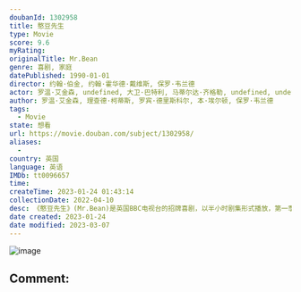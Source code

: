 ```yaml
---
doubanId: 1302958
title: 憨豆先生
type: Movie
score: 9.6
myRating: 
originalTitle: Mr.Bean
genre: 喜剧, 家庭
datePublished: 1990-01-01
director: 约翰·伯金, 约翰·霍华德·戴维斯, 保罗·韦兰德
actor: 罗温·艾金森, undefined, 大卫·巴特利, 马蒂尔达·齐格勒, undefined, undefined, undefined, 西蒙·戈德利, 保罗·布洛克, undefined, 约翰·琼金, 科林·韦尔斯, 罗杰·斯洛曼, undefined, 夏治世, 露西·弗莱明, undefined, undefined, 辛迪·米洛, 保罗·布朗, 安格斯·迪顿, 理查德·布赖尔斯, 艾尔·阿什顿, 理查德·威尔逊, 迈克尔·芬顿·史蒂文斯, 菲利丝·卡沃特, 罗格·洛伊德, 艾伦·卡明, 鲁珀特·范西塔特, undefined, undefined, undefined, 卡罗琳·昆汀, 鲁道夫·沃克尔, 史蒂夫·麦克尼克拉斯, undefined, 苏珊娜·伯蒂什, 德思礼·麦克林登, 罗杰布莱尔利, 霍华德·古道尔, undefined, 大卫·施奈德, undefined, undefined
author: 罗温·艾金森, 理查德·柯蒂斯, 罗宾·德里斯科尔, 本·埃尔顿, 保罗·韦兰德
tags:
  - Movie
state: 想看
url: https://movie.douban.com/subject/1302958/
aliases:
  - 
country: 英国
language: 英语
IMDb: tt0096657
time: 
createTime: 2023-01-24 01:43:14
collectionDate: 2022-04-10
desc: 《憨豆先生》(Mr.Bean)是英国BBC电视台的招牌喜剧，以半小时剧集形式播放，第一季共计14集。罗温·艾金森担当剧中主角，并建立了其形象。第一集于1990年1月1日在英国首播，而大结局则于199...
date created: 2023-01-24
date modified: 2023-03-07
---
```


![image](p2521404713.jpg)

Comment:
---
